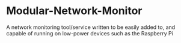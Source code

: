 # Modular-Network-Monitor
A network monitoring tool/service written to be easily added to, and capable of running on low-power devices such as the Raspberry Pi

